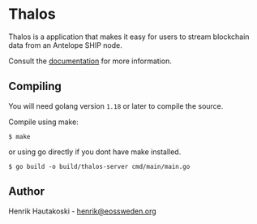# Thalos

Thalos is a application that makes it easy for users to stream blockchain data from an Antelope SHIP node.

Consult the [documentation](https://thalos.waxsweden.org/docs) for more information.

## Compiling

You will need golang version `1.18` or later to compile the source.

Compile using make:

```shell
$ make
```

or using go directly if you dont have make installed.

```shell
$ go build -o build/thalos-server cmd/main/main.go
```
## Author

Henrik Hautakoski - [henrik@eossweden.org](mailto:henrik@eossweden.org)